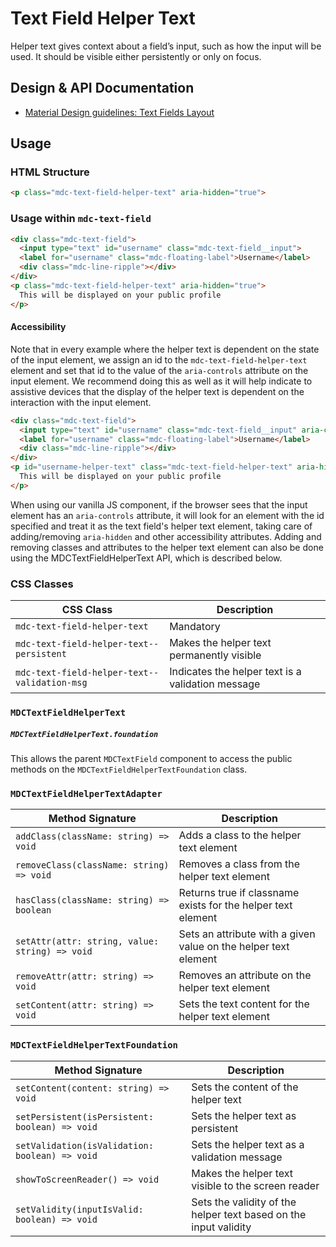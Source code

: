 <!--docs:
title: "Text Field Helper Text"
layout: detail
section: components
excerpt: "The helper text provides supplemental information and/or validation messages to users"
iconId: text_field
path: /catalog/input-controls/text-field/helper-text/
-->

# Text Field Helper Text

Helper text gives context about a field’s input, such as how the input will be used. It should be visible either persistently or only on focus.

## Design & API Documentation

<ul class="icon-list">
  <li class="icon-list-item icon-list-item--spec">
    <a href="https://material.io/guidelines/components/text-fields.html#text-fields-layout">Material Design guidelines: Text Fields Layout</a>
  </li>
</ul>

## Usage

### HTML Structure

```html
<p class="mdc-text-field-helper-text" aria-hidden="true">
```

### Usage within `mdc-text-field`

```html
<div class="mdc-text-field">
  <input type="text" id="username" class="mdc-text-field__input">
  <label for="username" class="mdc-floating-label">Username</label>
  <div class="mdc-line-ripple"></div>
</div>
<p class="mdc-text-field-helper-text" aria-hidden="true">
  This will be displayed on your public profile
</p>
```

#### Accessibility

Note that in every example where the helper text is dependent on the state of the input element, we
assign an id to the `mdc-text-field-helper-text` element and set that id to the value of the
`aria-controls` attribute on the input element. We recommend doing this as well as it will help
indicate to assistive devices that the display of the helper text is dependent on the interaction with
the input element.

```html
<div class="mdc-text-field">
  <input type="text" id="username" class="mdc-text-field__input" aria-controls="username-helper-text">
  <label for="username" class="mdc-floating-label">Username</label>
  <div class="mdc-line-ripple"></div>
</div>
<p id="username-helper-text" class="mdc-text-field-helper-text" aria-hidden="true">
  This will be displayed on your public profile
</p>
```

When using our vanilla JS component, if the browser sees that the input element has an `aria-controls`
attribute, it will look for an element with the id specified and treat it as the text field's helper
text element, taking care of adding/removing `aria-hidden` and other accessibility attributes. Adding
and removing classes and attributes to the helper text element can also be done using the
MDCTextFieldHelperText API, which is described below.

### CSS Classes

CSS Class | Description
--- | ---
`mdc-text-field-helper-text` | Mandatory
`mdc-text-field-helper-text--persistent` | Makes the helper text permanently visible
`mdc-text-field-helper-text--validation-msg` | Indicates the helper text is a validation message

### `MDCTextFieldHelperText`

##### `MDCTextFieldHelperText.foundation`

This allows the parent `MDCTextField` component to access the public methods on the `MDCTextFieldHelperTextFoundation` class.

### `MDCTextFieldHelperTextAdapter`

Method Signature | Description
--- | ---
`addClass(className: string) => void` | Adds a class to the helper text element
`removeClass(className: string) => void` | Removes a class from the helper text element
`hasClass(className: string) => boolean` | Returns true if classname exists for the helper text element
`setAttr(attr: string, value: string) => void` | Sets an attribute with a given value on the helper text element
`removeAttr(attr: string) => void` | Removes an attribute on the helper text element
`setContent(attr: string) => void` | Sets the text content for the helper text element

### `MDCTextFieldHelperTextFoundation`

Method Signature | Description
--- | ---
`setContent(content: string) => void` | Sets the content of the helper text
`setPersistent(isPersistent: boolean) => void` | Sets the helper text as persistent
`setValidation(isValidation: boolean) => void` | Sets the helper text as a validation message
`showToScreenReader() => void` | Makes the helper text visible to the screen reader
`setValidity(inputIsValid: boolean) => void` | Sets the validity of the helper text based on the input validity
